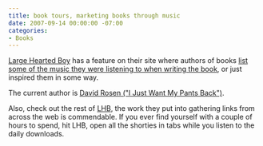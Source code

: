 ```yaml
---
title: book tours, marketing books through music
date: 2007-09-14 00:00:00 -07:00
categories:
- Books
---
```


<p><a href="http://blog.largeheartedboy.com/">Large Hearted Boy</a> has a feature on their site where authors of books <a href="http://www.largeheartedboy.com/blog/archive/book_notes/">list some of the music they were listening to when writing the book</a>, or just inspired them in some way. </p>

<p>The current author is <a href="http://www.largeheartedboy.com/blog/archive/2007/09/book_notes_davi_6.html">David Rosen ("I Just Want My Pants Back")</a>.</p>

<p>Also, check out the rest of <a href="http://blog.largeheartedboy.com/">LHB</a>, the work they put into gathering links from across the web is commendable. If you ever find yourself with a couple of hours to spend, hit LHB, open all the shorties in tabs while you listen to the daily downloads.</p>
